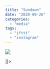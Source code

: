 ```yaml
---
title: "Sundown"
date: "2020-09-26"
categories: 
  - "media"
tags: 
  - "ifttt"
  - "instagram"
---
```


![](images/Screenshot_2021-01-17-Instagram-photo-by-Mathew-Ingram-•-Sep-26-2020-at-6-56-PM.png)

\]\]>
